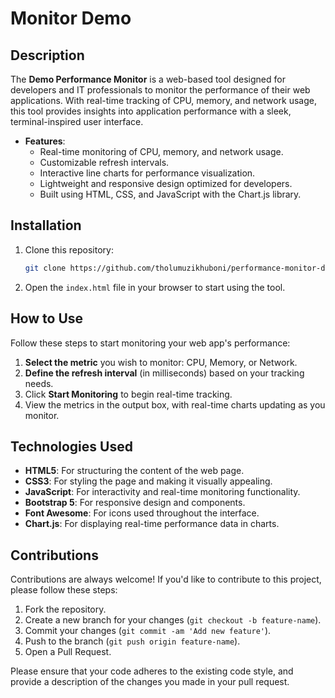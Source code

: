 # Monitor Demo

## Description
The **Demo Performance Monitor** is a web-based tool designed for developers and IT professionals to monitor the performance of their web applications. With real-time tracking of CPU, memory, and network usage, this tool provides insights into application performance with a sleek, terminal-inspired user interface.

- **Features**:
  - Real-time monitoring of CPU, memory, and network usage.
  - Customizable refresh intervals.
  - Interactive line charts for performance visualization.
  - Lightweight and responsive design optimized for developers.
  - Built using HTML, CSS, and JavaScript with the Chart.js library.

## Installation

1. Clone this repository:
   ```bash
   git clone https://github.com/tholumuzikhuboni/performance-monitor-demo.git

2. Open the `index.html` file in your browser to start using the tool.

## How to Use

Follow these steps to start monitoring your web app's performance:

1. **Select the metric** you wish to monitor: CPU, Memory, or Network.
2. **Define the refresh interval** (in milliseconds) based on your tracking needs.
3. Click **Start Monitoring** to begin real-time tracking.
4. View the metrics in the output box, with real-time charts updating as you monitor.

## Technologies Used

- **HTML5**: For structuring the content of the web page.
- **CSS3**: For styling the page and making it visually appealing.
- **JavaScript**: For interactivity and real-time monitoring functionality.
- **Bootstrap 5**: For responsive design and components.
- **Font Awesome**: For icons used throughout the interface.
- **Chart.js**: For displaying real-time performance data in charts.

## Contributions

Contributions are always welcome! If you'd like to contribute to this project, please follow these steps:

1. Fork the repository.
2. Create a new branch for your changes (`git checkout -b feature-name`).
3. Commit your changes (`git commit -am 'Add new feature'`).
4. Push to the branch (`git push origin feature-name`).
5. Open a Pull Request.

Please ensure that your code adheres to the existing code style, and provide a description of the changes you made in your pull request.
